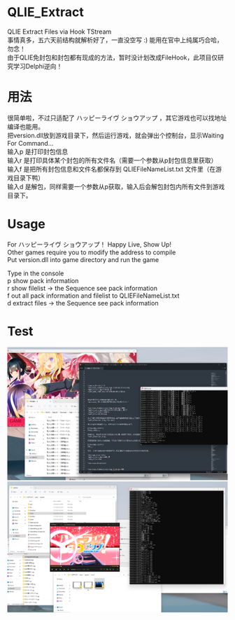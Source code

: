 # QLIE_Extract
QLIE Extract Files via Hook TStream  
事情真多，五六天前结构就解析好了，一直没空写 :) 能用在官中上纯属巧合哈，勿念！  
由于QLIE免封包和封包都有现成的方法，暂时没计划改成FileHook，此项目仅研究学习Delphi逆向！  

# 用法
很简单啦，不过只适配了 ハッピーライヴ ショウアップ ，其它游戏也可以找地址编译也能用。  
把version.dll放到游戏目录下，然后运行游戏，就会弹出个控制台，显示Waiting For Command...  
输入p 是打印封包信息  
输入r 是打印具体某个封包的所有文件名（需要一个参数从p封包信息里获取）  
输入f 是把所有封包信息和文件名都保存到 QLIEFileNameList.txt 文件里（在游戏目录下鸭）   
输入d 是解包，同样需要一个参数从p获取，输入后会解包封包内所有文件到游戏目录下。  

# Usage
For ハッピーライヴ ショウアップ！ Happy Live, Show Up!  
Other games require you to modify the address to compile  
Put version.dll into game directory and run the game  

Type in the console  
p show pack information  
r show filelist -> the Sequence see pack information  
f out all pack information and filelist to QLIEFileNameList.txt  
d extract files -> the Sequence see pack information  

# Test
![0](TestImage/test0.png?raw=true)
![1](TestImage/test1.png?raw=true)
